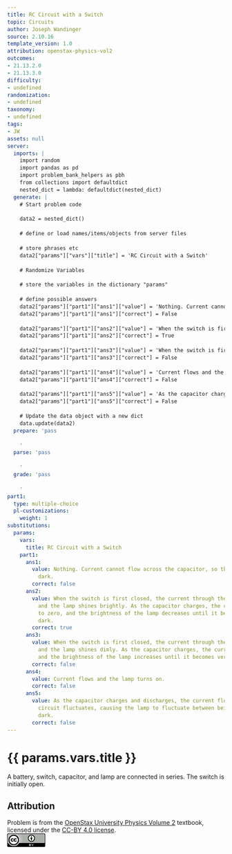```yaml
---
title: RC Circuit with a Switch
topic: Circuits
author: Joseph Wandinger
source: 2.10.16
template_version: 1.0
attribution: openstax-physics-vol2
outcomes:
- 21.13.2.0
- 21.13.3.0
difficulty:
- undefined
randomization:
- undefined
taxonomy:
- undefined
tags:
- JW
assets: null
server:
  imports: |
    import random
    import pandas as pd
    import problem_bank_helpers as pbh
    from collections import defaultdict
    nested_dict = lambda: defaultdict(nested_dict)
  generate: |
    # Start problem code

    data2 = nested_dict()

    # define or load names/items/objects from server files

    # store phrases etc
    data2["params"]["vars"]["title"] = 'RC Circuit with a Switch'

    # Randomize Variables

    # store the variables in the dictionary "params"

    # define possible answers
    data2["params"]["part1"]["ans1"]["value"] = 'Nothing. Current cannot flow across the capacitor, so the lamp remains dark.'
    data2["params"]["part1"]["ans1"]["correct"] = False

    data2["params"]["part1"]["ans2"]["value"] = 'When the switch is first closed, the current through the lamp is high and the lamp shines brightly. As the capacitor charges, the current decreases to zero, and the brightness of the lamp decreases until it becomes completely dark.'
    data2["params"]["part1"]["ans2"]["correct"] = True

    data2["params"]["part1"]["ans3"]["value"] = 'When the switch is first closed, the current through the lamp is low and the lamp shines dimly. As the capacitor charges, the current increases and the brightness of the lamp increases until it becomes very bright.'
    data2["params"]["part1"]["ans3"]["correct"] = False

    data2["params"]["part1"]["ans4"]["value"] = 'Current flows and the lamp turns on.'
    data2["params"]["part1"]["ans4"]["correct"] = False

    data2["params"]["part1"]["ans5"]["value"] = 'As the capacitor charges and discharges, the current flowing in the circuit fluctuates, causing the lamp to fluctuate between being bright and dark.'
    data2["params"]["part1"]["ans5"]["correct"] = False

    # Update the data object with a new dict
    data.update(data2)
  prepare: 'pass

    '
  parse: 'pass

    '
  grade: 'pass

    '
part1:
  type: multiple-choice
  pl-customizations:
    weight: 1
substitutions:
  params:
    vars:
      title: RC Circuit with a Switch
    part1:
      ans1:
        value: Nothing. Current cannot flow across the capacitor, so the lamp remains
          dark.
        correct: false
      ans2:
        value: When the switch is first closed, the current through the lamp is high
          and the lamp shines brightly. As the capacitor charges, the current decreases
          to zero, and the brightness of the lamp decreases until it becomes completely
          dark.
        correct: true
      ans3:
        value: When the switch is first closed, the current through the lamp is low
          and the lamp shines dimly. As the capacitor charges, the current increases
          and the brightness of the lamp increases until it becomes very bright.
        correct: false
      ans4:
        value: Current flows and the lamp turns on.
        correct: false
      ans5:
        value: As the capacitor charges and discharges, the current flowing in the
          circuit fluctuates, causing the lamp to fluctuate between being bright and
          dark.
        correct: false
---
```

# {{ params.vars.title }}
A battery, switch, capacitor, and lamp are connected in series.
The switch is initially open.

## Attribution

Problem is from the [OpenStax University Physics Volume 2](https://openstax.org/details/books/university-physics-volume-2) textbook, licensed under the [CC-BY 4.0 license](https://creativecommons.org/licenses/by/4.0/).<br>![Image representing the Creative Commons 4.0 BY license.](https://raw.githubusercontent.com/firasm/bits/master/by.png)